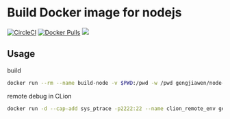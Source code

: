 # Build Docker image for nodejs
[![CircleCI](https://circleci.com/gh/gengjiawen/node-build.svg?style=svg)](https://circleci.com/gh/gengjiawen/node-build)
[![Docker Pulls](https://img.shields.io/docker/pulls/gengjiawen/node-build)](https://hub.docker.com/r/gengjiawen/node-build)
[![](https://images.microbadger.com/badges/image/gengjiawen/node-build.svg)](https://microbadger.com/images/gengjiawen/node-build "Get your own image badge on microbadger.com")

## Usage
build
```bash
docker run --rm --name build-node -v $PWD:/pwd -w /pwd gengjiawen/node-build bash -c "./configure && make -j4"
```

remote debug in CLion
```bash
docker run -d --cap-add sys_ptrace -p2222:22 --name clion_remote_env gengjiawen/node-build:remote
```
